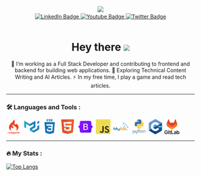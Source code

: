 <div id="header" align="center">
<img src="https://media3.giphy.com/media/v1.Y2lkPTc5MGI3NjExbTJ0dzRwNm9namJnZ3FmamRmYmZkb3FndXMzdG5xc3Y0N2o3NWUyZyZlcD12MV9pbnRlcm5hbF9naWZfYnlfaWQmY3Q9Zw/LMcB8XospGZO8UQq87/giphy.gif" width="500"/>
  <div id="badges">
  <a href="www.linkedin.com/in/diva-mahendra110902">
    <img src="https://img.shields.io/badge/LinkedIn-white?style=for-the-badge&logo=linkedin&logoColor=white" alt="LinkedIn Badge"/>
  </a>
  <a href="https://youtube.com/@rahmaddiva?si=w0nFJxc4VZVmWw1r">
    <img src="https://img.shields.io/badge/YouTube-red?style=for-the-badge&logo=youtube&logoColor=white" alt="Youtube Badge"/>
  </a>
  <a href="https://www.instagram.com/divayeaaaaa/">
    <img src="https://img.shields.io/badge/Instagram-red?style=for-the-badge&logo=instagram&logoColor=black" alt="Twitter Badge"/>
  </a>
</div>
  <img src="https://komarev.com/ghpvc/?username=your-github-username&style=flat-square&color=blue" alt=""/>
</div>
<div id="header" align="center">
  <h1>
  Hey there
  <img src="https://media.giphy.com/media/hvRJCLFzcasrR4ia7z/giphy.gif" width="30px"/>
</h1>
</div>
  <div id="header" align="center">
    
:telescope: I’m working as a Full Stack Developer and contributing to frontend and backend for building web applications.
:seedling: Exploring Technical Content Writing and AI Articles.
:zap: In my free time, I play a game and read tech articles.


  </div>

  ---

### :hammer_and_wrench: Languages and Tools :
<div>
  <img src="https://github.com/devicons/devicon/blob/master/icons/codeigniter/codeigniter-plain-wordmark.svg" title="Codeigniter" alt="Codeigniter" width="40" height="40"/>&nbsp;
  <img src="https://github.com/devicons/devicon/blob/master/icons/materialui/materialui-original.svg" title="Material UI" alt="Material UI" width="40" height="40"/>&nbsp;
  <img src="https://github.com/devicons/devicon/blob/master/icons/css3/css3-plain-wordmark.svg"  title="CSS3" alt="CSS" width="40" height="40"/>&nbsp;
  <img src="https://github.com/devicons/devicon/blob/master/icons/html5/html5-original.svg" title="HTML5" alt="HTML" width="40" height="40"/>&nbsp;
  <img src="https://github.com/devicons/devicon/blob/master/icons/bootstrap/bootstrap-original.svg" title="HTML5" alt="HTML" width="40" height="40"/>&nbsp;
  <img src="https://github.com/devicons/devicon/blob/master/icons/javascript/javascript-original.svg" title="JavaScript" alt="JavaScript" width="40" height="40"/>&nbsp;
  <img src="https://github.com/devicons/devicon/blob/master/icons/mysql/mysql-original-wordmark.svg" title="MySQL"  alt="MySQL" width="40" height="40"/>&nbsp;
  <img src="https://github.com/devicons/devicon/blob/master/icons/python/python-original-wordmark.svg" title="Git" **alt="Git" width="40" height="40"/>
  <img src="https://github.com/devicons/devicon/blob/master/icons/cplusplus/cplusplus-original.svg" title="Git" **alt="Git" width="40" height="40"/>
  <img src="https://github.com/devicons/devicon/blob/master/icons/gitlab/gitlab-original-wordmark.svg" title="Git" **alt="Git" width="40" height="40"/>
</div>

---

### :fire: My Stats :
[![Top Langs](https://github-readme-stats.vercel.app/api/top-langs/?username=rahmaddiva&layout=compact&theme=vision-friendly-dark)](https://github.com/anuraghazra/github-readme-stats)
